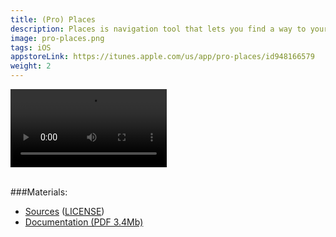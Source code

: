 ```yaml
---
title: (Pro) Places
description: Places is navigation tool that lets you find a way to your places easily for everyone
image: pro-places.png
tags: iOS
appstoreLink: https://itunes.apple.com/us/app/pro-places/id948166579 
weight: 2
---
```


<link rel="stylesheet" href="http://famer.github.io/device.css/css/device.css">

<div class="iphone-6 space-gray" style="font-size: 4px; vertical-align: middle;">
	<video width="250" autoplay="" loop="">
	  <source src="http://famer.github.io/device.css/background/videos/fnscreencast.mp4" type="video/mp4" />
	   <img src="http://famer.github.io/device.css/background/screenshots/main_screen_detail.png" />
	</video>
</div><br />  
  
###Materials:

* [Sources](https://github.com/famer/Pro-Places/) ([LICENSE](https://github.com/famer/Pro-Places/blob/public/LICENSE))
* [Documentation (PDF 3.4Mb)](/downloads/english-places-docs.pdf)

